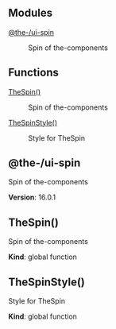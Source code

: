<!--- Code generated by @the-/script-doc. DO NOT EDIT. -->

## Modules

<dl>
<dt><a href="#module_@the-/ui-spin">@the-/ui-spin</a></dt>
<dd><p>Spin of the-components</p>
</dd>
</dl>

## Functions

<dl>
<dt><a href="#TheSpin">TheSpin()</a></dt>
<dd><p>Spin of the-components</p>
</dd>
<dt><a href="#TheSpinStyle">TheSpinStyle()</a></dt>
<dd><p>Style for TheSpin</p>
</dd>
</dl>

<a name="module_@the-/ui-spin"></a>

## @the-/ui-spin
Spin of the-components

**Version**: 16.0.1  
<a name="TheSpin"></a>

## TheSpin()
Spin of the-components

**Kind**: global function  
<a name="TheSpinStyle"></a>

## TheSpinStyle()
Style for TheSpin

**Kind**: global function  
